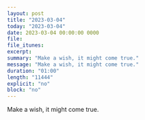 ```yaml
---
layout: post
title: "2023-03-04"
today: "2023-03-04"
date: 2023-03-04 00:00:00 0000
file:
file_itunes:
excerpt:
summary: "Make a wish, it might come true."
message: "Make a wish, it might come true."
duration: "01:00"
length: "11444"
explicit: "no"
block: "no"
---
```

Make a wish, it might come true.

